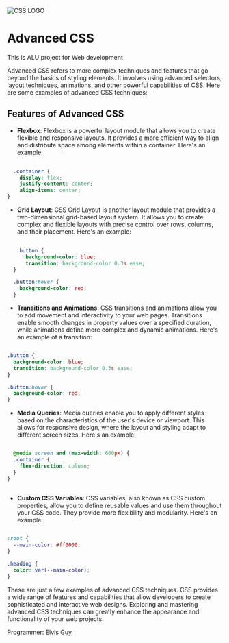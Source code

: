  
 ![CSS LOGO](https://www.freepnglogos.com/pics/html5-logo)

 # Advanced CSS 
 This is ALU project for Web development 

Advanced CSS refers to more complex techniques and features that go beyond the basics of styling elements. It involves using advanced selectors, layout techniques, animations, and other powerful capabilities of CSS. Here are some examples of advanced CSS techniques:

 ## Features of Advanced CSS  

 * __Flexbox__: Flexbox is a powerful layout module that allows you to create flexible and responsive layouts. It provides a more efficient way to align and distribute space among elements within a container. Here's an example:

```css
    
  .container {
    display: flex;
    justify-content: center;
    align-items: center;
}

```

* __Grid Layout__: CSS Grid Layout is another layout module that provides a two-dimensional grid-based layout system. It allows you to create complex and flexible layouts with precise control over rows, columns, and their placement. Here's an example:

```css
    
   .button {
      background-color: blue;
      transition: background-color 0.3s ease;
  }

  .button:hover {
    background-color: red;
  }

```

* __Transitions and Animations__: CSS transitions and animations allow you to add movement and interactivity to your web pages. Transitions enable smooth changes in property values over a specified duration, while animations define more complex and dynamic animations. Here's an example of a transition:

```css

.button {
  background-color: blue;
  transition: background-color 0.3s ease;
}

.button:hover {
  background-color: red;
}    

```

* __Media Queries__: Media queries enable you to apply different styles based on the characteristics of the user's device or viewport. This allows for responsive design, where the layout and styling adapt to different screen sizes. Here's an example:
```css

  @media screen and (max-width: 600px) {
  .container {
    flex-direction: column;
  }
}
    
```
* __Custom CSS Variables__: CSS variables, also known as CSS custom properties, allow you to define reusable values and use them throughout your CSS code. They provide more flexibility and modularity. Here's an example:
```css

:root {
  --main-color: #ff0000;
}

.heading {
  color: var(--main-color);
}

```



These are just a few examples of advanced CSS techniques. CSS provides a wide range of features and capabilities that allow developers to create sophisticated and interactive web designs. Exploring and mastering advanced CSS techniques can greatly enhance the appearance and functionality of your web projects.

Programmer: [Elvis Guy](https://github.com/elvisguybakunzi "Github")